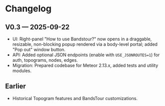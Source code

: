 # Changelog

## V0.3 — 2025-09-22
- UI: Right-panel "How to use Bandstour?" now opens in a draggable, resizable, non-blocking popup rendered via a body-level portal; added "Pop out" window button.
- API: Added optional JSON endpoints (enable with `USE_JSONROUTES=1`) for auth, topograms, nodes, edges.
- Migration: Prepared codebase for Meteor 2.13.x, added tests and utility modules.

## Earlier
- Historical Topogram features and BandsTour customizations.
